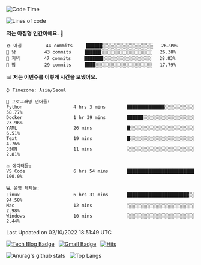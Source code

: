 <!-- ### Hi there 👋 -->

<!--
**dnchoi/dnchoi** is a ✨ _special_ ✨ repository because its `README.md` (this file) appears on your GitHub profile.

Here are some ideas to get you started:

- 🔭 I’m currently working on ...
- 🌱 I’m currently learning ...
- 👯 I’m looking to collaborate on ...
- 🤔 I’m looking for help with ...
- 💬 Ask me about ...
- 📫 How to reach me: ...
- 😄 Pronouns: ...
- ⚡ Fun fact: ...
-->

<!--START_SECTION:waka-->
![Code Time](http://img.shields.io/badge/Code%20Time-186%20hrs%2021%20mins-blue)

![Lines of code](https://img.shields.io/badge/%EC%A0%80%EB%8A%94%20%EC%97%AC%ED%83%9C%EA%B9%8C%EC%A7%80%20-59%20Thousand%20%EC%A4%84%EC%9D%98%20%EC%BD%94%EB%93%9C%EB%A5%BC%20%EC%9E%91%EC%84%B1%ED%96%88%EC%96%B4%EC%9A%94.-blue)

**저는 아침형 인간이에요. 🐤** 

```text
🌞 아침         44 commits     ██████░░░░░░░░░░░░░░░░░░░   26.99% 
🌆 낮　         43 commits     ██████░░░░░░░░░░░░░░░░░░░   26.38% 
🌃 저녁         47 commits     ███████░░░░░░░░░░░░░░░░░░   28.83% 
🌙 밤　         29 commits     ████░░░░░░░░░░░░░░░░░░░░░   17.79%

```


📊 **저는 이번주를 이렇게 시간을 보냈어요.** 

```text
⌚︎ Timezone: Asia/Seoul

💬 프로그래밍 언어들: 
Python                   4 hrs 3 mins        ██████████████░░░░░░░░░░░   58.77% 
Docker                   1 hr 39 mins        ██████░░░░░░░░░░░░░░░░░░░   23.96% 
YAML                     26 mins             █░░░░░░░░░░░░░░░░░░░░░░░░   6.51% 
Text                     19 mins             █░░░░░░░░░░░░░░░░░░░░░░░░   4.76% 
JSON                     11 mins             ░░░░░░░░░░░░░░░░░░░░░░░░░   2.81%

🔥 에디터들: 
VS Code                  6 hrs 54 mins       █████████████████████████   100.0%

💻 운영 체제들: 
Linux                    6 hrs 31 mins       ███████████████████████░░   94.58% 
Mac                      12 mins             ░░░░░░░░░░░░░░░░░░░░░░░░░   2.98% 
Windows                  10 mins             ░░░░░░░░░░░░░░░░░░░░░░░░░   2.44%

```


 Last Updated on 02/10/2022 18:51:49 UTC
<!--END_SECTION:waka-->


[![Tech Blog Badge](http://img.shields.io/badge/-Tech%20blog-black?style=flat-square&logo=github&link=https://zzsza.github.io/)](https://dnchoi.github.io/)
&nbsp;
[![Gmail Badge](https://img.shields.io/badge/Gmail-d14836?style=flat-square&logo=Gmail&logoColor=white&link=mailto:snugyun01@gmail.com)](mailto:dongnyeokc@gmail.com)
&nbsp;
[![Hits](https://hits.seeyoufarm.com/api/count/incr/badge.svg?url=https%3A%2F%2Fgithub.com%2Fgjbae1212%2Fhit-counter&count_bg=%233D7CC8&title_bg=%23555555&icon=&icon_color=%23E7E7E7&title=hits&edge_flat=false)](https://hits.seeyoufarm.com)

![Anurag's github stats](https://github-readme-stats.vercel.app/api?username=dnchoi&show_icons=true&theme=tokyonight)
&nbsp;
![Top Langs](https://github-readme-stats.vercel.app/api/top-langs/?username=dnchoi&layout=compact&theme=tokyonight)

<div align='center'>
